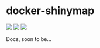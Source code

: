 # docker-shinymap
[![](https://img.shields.io/docker/automated/hnskde/shinymap.svg)](https://hub.docker.com/r/hnskde/shinymap/builds/)
[![](https://img.shields.io/docker/build/hnskde/shinymap.svg)](https://hub.docker.com/r/hnskde/shinymap/builds/)
[![](https://img.shields.io/docker/pulls/hnskde/shinymap.svg)](https://hub.docker.com/r/hnskde/shinymap)

Docs, soon to be...
